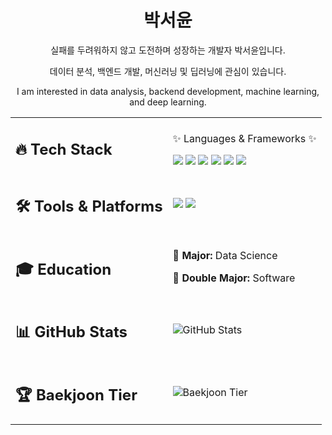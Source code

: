 <div align="center">
  <h1>박서윤</h1>
  <p>실패를 두려워하지 않고 도전하며 성장하는 개발자 박서윤입니다.</p>
  <p>데이터 분석, 백엔드 개발, 머신러닝 및 딥러닝에 관심이 있습니다.</p>
  <p>I am interested in data analysis, backend development, machine learning, and deep learning.</p>
</div>
<table>
  <tr>
    <td><h2>🔥 Tech Stack</h2></td>
    <td>
      <p>✨ Languages & Frameworks ✨</p>
      <img src="https://img.shields.io/badge/Java-007396?style=for-the-badge&logo=java&logoColor=white"> 
      <img src="https://img.shields.io/badge/C++-00599C?style=for-the-badge&logo=c%2B%2B&logoColor=white">
      <img src="https://img.shields.io/badge/Python-3776AB?style=for-the-badge&logo=python&logoColor=white"> 
      <img src="https://img.shields.io/badge/SpringBoot-6DB33F?style=for-the-badge&logo=springboot&logoColor=white"> 
      <img src="https://img.shields.io/badge/Django-092E20?style=for-the-badge&logo=django&logoColor=white">
      <img src="https://img.shields.io/badge/Swift-FA7343?style=for-the-badge&logo=swift&logoColor=white">
    </td>
  </tr>
  
  <tr>
    <td><h2>🛠️ Tools & Platforms</h2></td>
    <td>
      <img src="https://img.shields.io/badge/GitHub-181717?style=for-the-badge&logo=github&logoColor=white">
      <img src="https://img.shields.io/badge/Git-F05032?style=for-the-badge&logo=git&logoColor=white">
    </td>
  </tr>

  <tr>
    <td><h2>🎓 Education</h2></td>
    <td>
      <p><strong>📌 Major:</strong> Data Science</p>
      <p><strong>📌 Double Major:</strong> Software</p>
    </td>
  </tr>
  
  <tr>
    <td><h2>📊 GitHub Stats</h2></td>
    <td>
      <img src="https://github-readme-stats.vercel.app/api?username=fjqmqjrm&show_icons=true&theme=radical" alt="GitHub Stats">
    </td>
  </tr>

  <tr>
    <td><h2>🏆 Baekjoon Tier</h2></td>
    <td>
      <img src="http://mazassumnida.wtf/api/v2/generate_badge?boj=fjqmqjrm" alt="Baekjoon Tier">
    </td>
  </tr>
</table>
